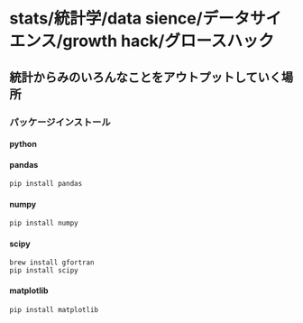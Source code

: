 # stats/統計学/data sience/データサイエンス/growth hack/グロースハック
## 統計からみのいろんなことをアウトプットしていく場所
### パッケージインストール
#### python

#### pandas
```sh
pip install pandas
```

#### numpy
```sh
pip install numpy
```

#### scipy
```
brew install gfortran
pip install scipy
```

#### matplotlib
```sh
pip install matplotlib
```
